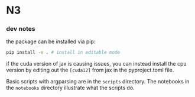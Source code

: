 # N3

### dev notes

the package can be installed via pip:

```bash
pip install -e . # install in editable mode
```

if the cuda version of jax is causing issues, you can instead install the cpu version by editing out the `[cuda12]` from jax in the pyproject.toml file.

Basic scripts with argparsing are in the `scripts` directory.
The notebooks in the `notebooks` directory illustrate what the scripts do.

